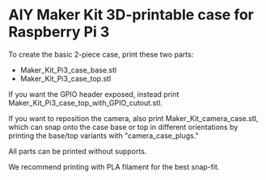 # AIY Maker Kit 3D-printable case for Raspberry Pi 3

To create the basic 2-piece case, print these two parts:

+ Maker_Kit_Pi3_case_base.stl
+ Maker_Kit_Pi3_case_top.stl

If you want the GPIO header exposed, instead print
Maker_Kit_Pi3_case_top_with_GPIO_cutout.stl.

If you want to reposition the camera, also print Maker_Kit_camera_case.stl,
which can snap onto the case base or top in different orientations by
printing the base/top variants with "camera_case_plugs."

All parts can be printed without supports.

We recommend printing with PLA filament for the best snap-fit.